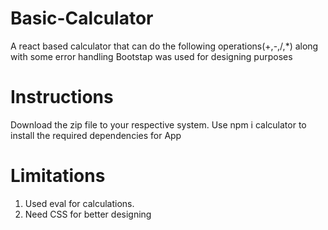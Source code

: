 # Basic-Calculator

A react based calculator that can do the following operations(+,-,/,*) along with some error handling
Bootstap was used for designing purposes

# Instructions
 Download the zip file to your respective system. 
 Use npm i calculator to install the required dependencies for App
 
 # Limitations
 1. Used eval for calculations. 
 3. Need CSS for better designing
